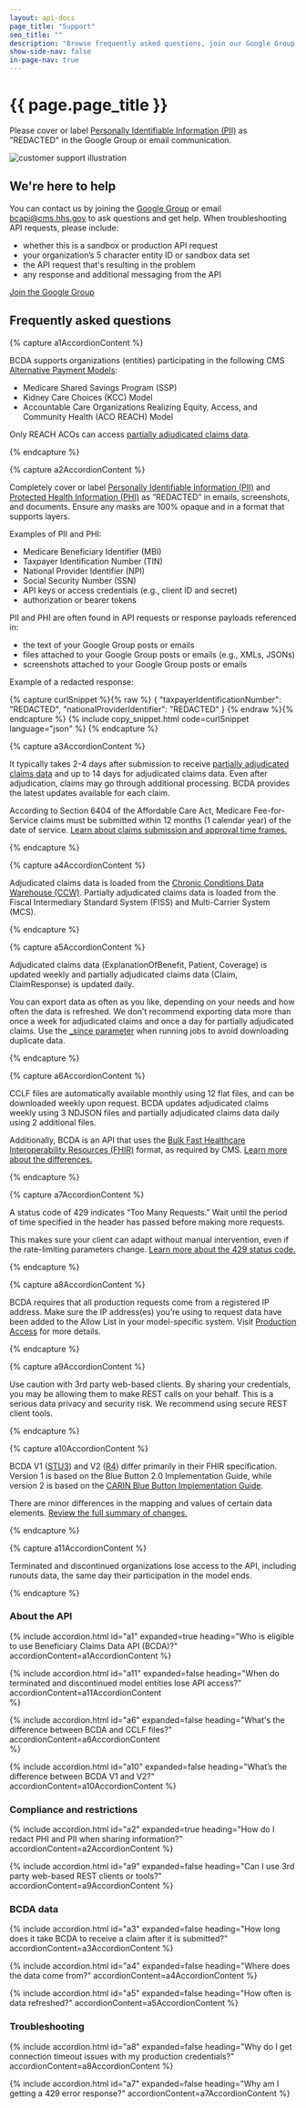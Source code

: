 ```yaml
---
layout: api-docs
page_title: "Support"
seo_title: ""
description: "Browse frequently asked questions, join our Google Group, and contact the BCDA team for help troubleshooting the Medicare claims API."
show-side-nav: false
in-page-nav: true
---
```


# {{ page.page_title }}

<div class="usa-alert usa-alert--warning usa-alert--slim">
  <div class="usa-alert__body">
    <p class="usa-alert__text maxw-desktop-lg">
      Please cover or label <a href="#a2">Personally Identifiable Information (PII)</a> as "REDACTED" in the Google Group or email communication.
    </p>
  </div>
</div>

<div class="grid-row grid-gap-4 desktop:grid-gap-6 padding-y-4 flex-align-center">
  <div class="tablet:grid-col tablet:order-2">
    <img src="{{ '/assets/img/experts.svg' | relative_url }}" alt="customer support illustration" />
  </div>
  <div class="tablet:grid-col tablet:order-1 padding-top-2">
    <h2>We're here to help</h2>
    <p>
        You can contact us by joining the <a href="https://groups.google.com/g/bc-api" target="_blank" rel="noopener noreferrer">Google Group</a> or email <a href="mailto:bcapi@cms.hhs.gov">bcapi@cms.hhs.gov</a> to ask questions and get help. When troubleshooting API requests, please include:
    </p>
    <ul>
        <li>whether this is a sandbox or production API request</li>
        <li>your organization’s 5 character entity ID or sandbox data set</li>
        <li>the API request that's resulting in the problem </li>
        <li>any response and additional messaging from the API</li>
    </ul> 
    <a href="https://groups.google.com/g/bc-api" target="_blank" rel="noopener noreferrer" class="usa-button margin-top-2">Join the Google Group</a>
  </div>
</div>

## Frequently asked questions

<!-- FAQ content only-->
{% capture a1AccordionContent %}
<p>
    BCDA supports organizations (entities) participating in the following CMS <a href="https://www.cms.gov/priorities/innovation/about/alternative-payment-models">Alternative Payment Models</a>:
        <ul>
            <li>Medicare Shared Savings Program (SSP)</li>
            <li>Kidney Care Choices (KCC) Model</li>
            <li>Accountable Care Organizations Realizing Equity, Access, and Community Health (ACO REACH) Model</li>
        </ul>
    Only REACH ACOs can access <a href="{{ '/bcda-data/partially-adjudicated-claims-data.html' | relative_url }}">partially adjudicated claims data</a>. 
</p>
{% endcapture %}

{% capture a2AccordionContent %}
<p>
    Completely cover or label <a href="https://www.hhs.gov/answers/hhs-administrative/what-is-pii/index.html">Personally Identifiable Information (PII)</a> and <a href="https://www.hhs.gov/answers/hipaa/what-is-phi/index.html">Protected Health Information (PHI)</a> as “REDACTED” in emails, screenshots, and documents. Ensure any masks are 100% opaque and in a format that supports layers.
</p>
<p>
    Examples of PII and PHI: 
    <ul>
        <li>Medicare Beneficiary Identifier (MBI)</li>
        <li>Taxpayer Identification Number (TIN)</li>
        <li>National Provider Identifier (NPI)</li>
        <li>Social Security Number (SSN)</li>
        <li>API keys or access credentials (e.g., client ID and secret)</li>
        <li>authorization or bearer tokens</li>
    </ul>
</p>
<p>
    PII and PHI are often found in API requests or response payloads referenced in:
    <ul>
        <li>the text of your Google Group posts or emails</li>
        <li>files attached to your Google Group posts or emails (e.g., XMLs, JSONs)</li>
        <li>screenshots attached to your Google Group posts or emails</li>
    </ul>
</p>
<p>
    Example of a redacted response:
</p>
{% capture curlSnippet %}{% raw %}
{
    "taxpayerIdentificationNumber": "REDACTED",
    "nationalProviderIdentifier": "REDACTED"
}
{% endraw %}{% endcapture %}
{% include copy_snippet.html code=curlSnippet language="json" %}
{% endcapture %}

{% capture a3AccordionContent %}
<p>
    It typically takes 2-4 days after submission to receive <a href="{{ '/bcda-data/partially-adjudicated-claims-data.html' | relative_url }}">partially adjudicated claims data</a> and up to 14 days for adjudicated claims data. Even after adjudication, claims may go through additional processing. BCDA provides the latest updates available for each claim.
</p>
<p>
    According to Section 6404 of the Affordable Care Act, Medicare Fee-for-Service claims must be submitted within 12 months (1 calendar year) of the date of service. <a href="https://www2.ccwdata.org/documents/10280/19002256/medicare-claims-maturity.pdf" target="_blank" rel="noopener noreferrer">Learn about claims submission and approval time frames.</a></p>
{% endcapture %}

{% capture a4AccordionContent %}
<p>
    Adjudicated claims data is loaded from the <a href="https://www2.ccwdata.org/web/guest/home/" target="_blank" rel="noopener noreferrer">Chronic Conditions Data Warehouse (CCW)</a>. Partially adjudicated claims data is loaded from the Fiscal Intermediary Standard System (FISS) and Multi-Carrier System (MCS).
</p>
{% endcapture %}

{% capture a5AccordionContent %}
<p>
    Adjudicated claims data (ExplanationOfBenefit, Patient, Coverage) is updated weekly and partially adjudicated claims data (Claim, ClaimResponse) is updated daily.
</p>
<p>
    You can export data as often as you like, depending on your needs and how often the data is refreshed. We don’t recommend exporting data more than once a week for adjudicated claims and once a day for partially adjudicated claims. Use the <a href="{{ '/api-documentation/filter-claims-data.html#the-_since-parameter' | relative_url }}">_since parameter</a> when running jobs to avoid downloading duplicate data.
</p>
{% endcapture %}

{% capture a6AccordionContent %}
<p>CCLF files are automatically available monthly using 12 flat files, and can be downloaded weekly upon request. BCDA updates adjudicated claims weekly using 3 NDJSON files and partially adjudicated claims data daily using 2 additional files.</p>
    
<p>Additionally, BCDA is an API that uses the <a href="https://hl7.org/fhir/uv/bulkdata/" target="_blank" rel="noopener noreferrer">Bulk Fast Healthcare Interoperability Resources (FHIR)</a> format, as required by CMS. <a href="{{ '/bcda-data/comparison-bcda-cclf-files.html' | relative_url }}">Learn more about the differences.</a></p>
{% endcapture %}

{% capture a7AccordionContent %}
<p>A status code of 429 indicates “Too Many Requests.” Wait until the period of time specified in the header has passed before making more requests.</p>

<p>This makes sure your client can adapt without manual intervention, even if the rate-limiting parameters change. <a href="{{ '/api-documentation/access-claims-data.html' | relative_url }}#response-example-too-many-requests">Learn more about the 429 status code.</a></p>
{% endcapture %}

{% capture a8AccordionContent %}
<p>
    BCDA requires that all production requests come from a registered IP address. Make sure the IP address(es) you’re using to request data have been added to the Allow List in your model-specific system. Visit <a href="{{ '/production-access.html' | relative_url }}">Production Access</a> for more details.
</p>
{% endcapture %}

{% capture a9AccordionContent %}
<p>Use caution with 3rd party web-based clients. By sharing your credentials, you may be allowing them to make REST calls on your behalf. This is a serious data privacy and security risk. We recommend using secure REST client tools. </p>
{% endcapture %}

{% capture a10AccordionContent %}
<p>
    BCDA V1 (<a href="https://hl7.org/fhir/STU3/" target="_blank" rel="noopener noreferrer">STU3</a>) and V2 (<a href="https://hl7.org/fhir/R4/" target="_blank" rel="noopener noreferrer">R4</a>) differ primarily in their FHIR specification. Version 1 is based on the Blue Button 2.0 Implementation Guide, while version 2 is based on the <a href="https://www.hl7.org/fhir/us/carin-bb/" target="_blank" rel="noopener noreferrer">CARIN Blue Button Implementation Guide</a>.
</p>
<p>There are minor differences in the mapping and values of certain data elements. <a href="{{ '/bcda-data/difference-between-v1-v2.html' | relative_url }}">Review the full summary of changes.</a></p>

{% endcapture %}

{% capture a11AccordionContent %}
<p>Terminated and discontinued organizations lose access to the API, including runouts data, the same day their participation in the model ends.</p>
{% endcapture %}

<!-- FAQ section -->

<h3 class="margin-bottom-2">About the API</h3>

{% include accordion.html
    id="a1"
    expanded=true
    heading="Who is eligible to use Beneficiary Claims Data API (BCDA)?"
    accordionContent=a1AccordionContent
%}

{% include accordion.html 
    id="a11" 
    expanded=false 
    heading="When do terminated and discontinued model entities lose API access?" 
    accordionContent=a11AccordionContent     
%}

{% include accordion.html 
    id="a6" 
    expanded=false 
    heading="What's the difference between BCDA and CCLF files?" 
    accordionContent=a6AccordionContent     
%}

{% include accordion.html
    id="a10"
    expanded=false
    heading="What’s the difference between BCDA V1 and V2?"
    accordionContent=a10AccordionContent
%}

<h3 class="margin-bottom-2">Compliance and restrictions</h3>

{% include accordion.html
    id="a2"
    expanded=true
    heading="How do I redact PHI and PII when sharing information?"
    accordionContent=a2AccordionContent
%}

{% include accordion.html
    id="a9"
    expanded=false
    heading="Can I use 3rd party web-based REST clients or tools?"
    accordionContent=a9AccordionContent
%}

<h3 class="margin-bottom-2">BCDA data</h3>

{% include accordion.html
    id="a3"
    expanded=false
    heading="How long does it take BCDA to receive a claim after it is submitted?"
    accordionContent=a3AccordionContent
%}

{% include accordion.html
    id="a4"
    expanded=false
    heading="Where does the data come from?"
    accordionContent=a4AccordionContent
%}

{% include accordion.html
    id="a5"
    expanded=false
    heading="How often is data refreshed?"
    accordionContent=a5AccordionContent
%}
<h3 class="margin-bottom-2">Troubleshooting</h3>

{% include accordion.html
    id="a8"
    expanded=false
    heading="Why do I get connection timeout issues with my production credentials?"
    accordionContent=a8AccordionContent
%}

{% include accordion.html
    id="a7"
    expanded=false
    heading="Why am I getting a 429 error response?"
    accordionContent=a7AccordionContent
%}